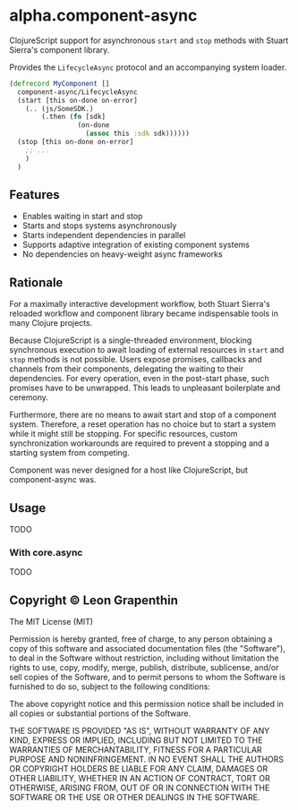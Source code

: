 # alpha.component-async

ClojureScript support for asynchronous `start` and `stop` methods with Stuart Sierra's component library. 

Provides the `LifecycleAsync` protocol and an accompanying system loader. 

```clojure
(defrecord MyComponent []
  component-async/LifecycleAsync
  (start [this on-done on-error]
    (.. (js/SomeSDK.)
        (.then (fn [sdk]
                 (on-done 
                   (assoc this :sdk sdk))))))
  (stop [this on-done on-error]
    ;; ...
    )
  )
````

## Features
- Enables waiting in start and stop
- Starts and stops systems asynchronously
- Starts independent dependencies in parallel
- Supports adaptive integration of existing component systems
- No dependencies on heavy-weight async frameworks

## Rationale
For a maximally interactive development workflow, both Stuart Sierra's reloaded workflow and component library became indispensable tools in many Clojure projects.

Because ClojureScript is a single-threaded environment, blocking synchronous execution to await loading of external resources in `start` and `stop` methods is not possible.  Users expose promises, callbacks and channels from their components, delegating the waiting to their dependencies.  For every operation, even in the post-start phase, such promises have to be unwrapped.  This leads to unpleasant boilerplate and ceremony.  

Furthermore, there are no means to await start and stop of a component system.  Therefore, a reset operation has no choice but to start a system while it might still be stopping.  For specific resources, custom synchronization workarounds are required to prevent a stopping and a starting system from competing.

Component was never designed for a host like ClojureScript, but component-async was.

## Usage
TODO

### With core.async
TODO

## Copyright © Leon Grapenthin
The MIT License (MIT)

Permission is hereby granted, free of charge, to any person obtaining a copy of this software and associated documentation files (the "Software"), to deal in the Software without restriction, including without limitation the rights to use, copy, modify, merge, publish, distribute, sublicense, and/or sell copies of the Software, and to permit persons to whom the Software is furnished to do so, subject to the following conditions:

The above copyright notice and this permission notice shall be included in all copies or substantial portions of the Software.

THE SOFTWARE IS PROVIDED "AS IS", WITHOUT WARRANTY OF ANY KIND, EXPRESS OR IMPLIED, INCLUDING BUT NOT LIMITED TO THE WARRANTIES OF MERCHANTABILITY, FITNESS FOR A PARTICULAR PURPOSE AND NONINFRINGEMENT. IN NO EVENT SHALL THE AUTHORS OR COPYRIGHT HOLDERS BE LIABLE FOR ANY CLAIM, DAMAGES OR OTHER LIABILITY, WHETHER IN AN ACTION OF CONTRACT, TORT OR OTHERWISE, ARISING FROM, OUT OF OR IN CONNECTION WITH THE SOFTWARE OR THE USE OR OTHER DEALINGS IN THE SOFTWARE.
